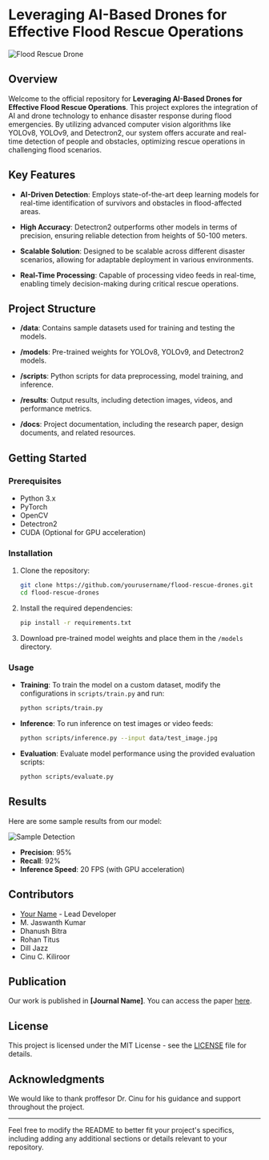 # **Leveraging AI-Based Drones for Effective Flood Rescue Operations**

![Flood Rescue Drone](header_image_url)

## **Overview**

Welcome to the official repository for **Leveraging AI-Based Drones for Effective Flood Rescue Operations**. This project explores the integration of AI and drone technology to enhance disaster response during flood emergencies. By utilizing advanced computer vision algorithms like YOLOv8, YOLOv9, and Detectron2, our system offers accurate and real-time detection of people and obstacles, optimizing rescue operations in challenging flood scenarios.

## **Key Features**

- **AI-Driven Detection**: Employs state-of-the-art deep learning models for real-time identification of survivors and obstacles in flood-affected areas.
  
- **High Accuracy**: Detectron2 outperforms other models in terms of precision, ensuring reliable detection from heights of 50-100 meters.

- **Scalable Solution**: Designed to be scalable across different disaster scenarios, allowing for adaptable deployment in various environments.

- **Real-Time Processing**: Capable of processing video feeds in real-time, enabling timely decision-making during critical rescue operations.

## **Project Structure**

- **/data**: Contains sample datasets used for training and testing the models.
  
- **/models**: Pre-trained weights for YOLOv8, YOLOv9, and Detectron2 models.

- **/scripts**: Python scripts for data preprocessing, model training, and inference.

- **/results**: Output results, including detection images, videos, and performance metrics.

- **/docs**: Project documentation, including the research paper, design documents, and related resources.

## **Getting Started**

### **Prerequisites**

- Python 3.x
- PyTorch
- OpenCV
- Detectron2
- CUDA (Optional for GPU acceleration)

### **Installation**

1. Clone the repository:
   ```bash
   git clone https://github.com/yourusername/flood-rescue-drones.git
   cd flood-rescue-drones
   ```

2. Install the required dependencies:
   ```bash
   pip install -r requirements.txt
   ```

3. Download pre-trained model weights and place them in the `/models` directory.

### **Usage**

- **Training**: To train the model on a custom dataset, modify the configurations in `scripts/train.py` and run:
  ```bash
  python scripts/train.py
  ```

- **Inference**: To run inference on test images or video feeds:
  ```bash
  python scripts/inference.py --input data/test_image.jpg
  ```

- **Evaluation**: Evaluate model performance using the provided evaluation scripts:
  ```bash
  python scripts/evaluate.py
  ```

## **Results**

Here are some sample results from our model:

![Sample Detection](sample_image_url)

- **Precision**: 95%
- **Recall**: 92%
- **Inference Speed**: 20 FPS (with GPU acceleration)

## **Contributors**

- [Your Name](https://github.com/yourusername) - Lead Developer
- M. Jaswanth Kumar
- Dhanush Bitra
- Rohan Titus
- Dill Jazz
- Cinu C. Kiliroor

## **Publication**

Our work is published in **[Journal Name]**. You can access the paper [here](link_to_publication).

## **License**

This project is licensed under the MIT License - see the [LICENSE](LICENSE) file for details.

## **Acknowledgments**

We would like to thank proffesor Dr. Cinu  for his guidance and support throughout the project.

---

Feel free to modify the README to better fit your project's specifics, including adding any additional sections or details relevant to your repository.
